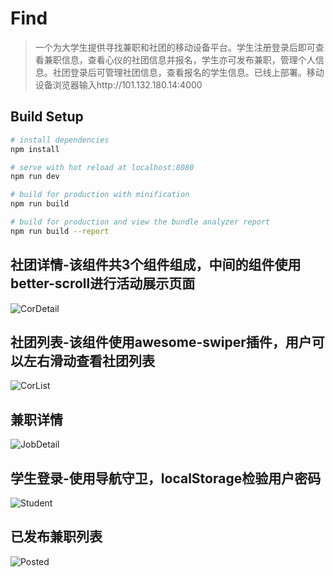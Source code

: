 # Find

> 一个为大学生提供寻找兼职和社团的移动设备平台。学生注册登录后即可查看兼职信息，查看心仪的社团信息并报名，学生亦可发布兼职，管理个人信息。社团登录后可管理社团信息，查看报名的学生信息。已线上部署。移动设备浏览器输入http://101.132.180.14:4000

## Build Setup

``` bash
# install dependencies
npm install

# serve with hot reload at localhost:8080
npm run dev

# build for production with minification
npm run build

# build for production and view the bundle analyzer report
npm run build --report
```  
社团详情-该组件共3个组件组成，中间的组件使用better-scroll进行活动展示页面  
-------
![CorDetail](https://github.com/Jacken01/Vue-Project-Find/blob/master/CorDetail.PNG)  
  
社团列表-该组件使用awesome-swiper插件，用户可以左右滑动查看社团列表  
---------------------------------------------------------------
![CorList](https://github.com/Jacken01/Vue-Project-Find/blob/master/CorList.PNG)  
  
兼职详情  
-------
![JobDetail](https://github.com/Jacken01/Vue-Project-Find/blob/master/JobDetail.PNG)  
  
学生登录-使用导航守卫，localStorage检验用户密码  
---------------------------------------------
![Student](https://github.com/Jacken01/Vue-Project-Find/blob/master/Student.PNG)  
  
已发布兼职列表  
-------
![Posted](https://github.com/Jacken01/Vue-Project-Find/blob/master/Posted.PNG) 

